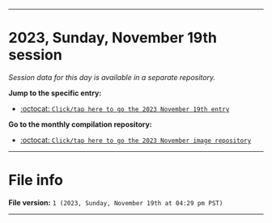 
***

# 2023, Sunday, November 19th session

_Session data for this day is available in a separate repository._

**Jump to the specific entry:**

- [:octocat: `Click/tap here to go the 2023 November 19th entry`](https://github.com/seanpm2001/SeansLifeArchive_Images_MotorWorld_CarFactory_Y2023_V4/tree/SeansLifeArchive_Images_MotorWorld_CarFactory_Y2023_V4_Main-dev/11_November/19/)

**Go to the monthly compilation repository:**

- [:octocat: `Click/tap here to go the 2023 November image repository`](https://github.com/seanpm2001/SeansLifeArchive_Images_MotorWorld_CarFactory_Y2023_V4/)

***

# File info

**File version:** `1 (2023, Sunday, November 19th at 04:29 pm PST)`

***
